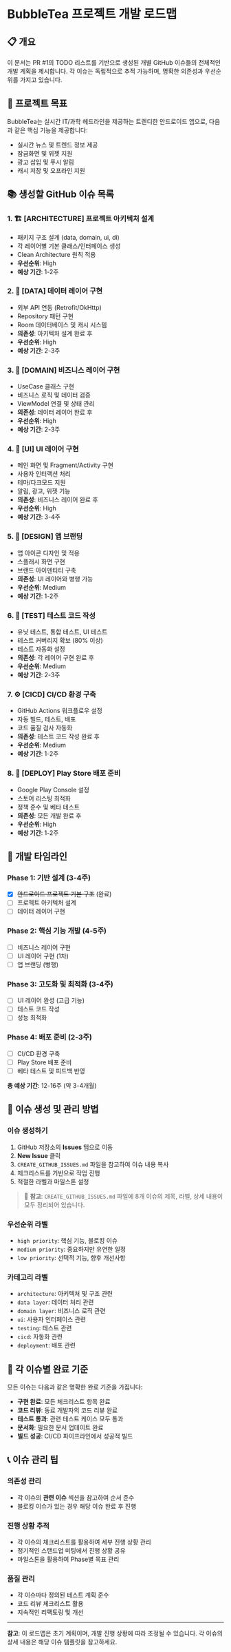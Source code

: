 # BubbleTea 프로젝트 개발 로드맵

## 📋 개요
이 문서는 PR #1의 TODO 리스트를 기반으로 생성된 개별 GitHub 이슈들의 전체적인 개발 계획을 제시합니다. 각 이슈는 독립적으로 추적 가능하며, 명확한 의존성과 우선순위를 가지고 있습니다.

## 🎯 프로젝트 목표
BubbleTea는 실시간 IT/과학 헤드라인을 제공하는 트렌디한 안드로이드 앱으로, 다음과 같은 핵심 기능을 제공합니다:
- 실시간 뉴스 및 트렌드 정보 제공
- 잠금화면 및 위젯 지원
- 광고 삽입 및 푸시 알림
- 캐시 저장 및 오프라인 지원

## 📚 생성할 GitHub 이슈 목록

### 1. 🏗️ [ARCHITECTURE] 프로젝트 아키텍처 설계
- 패키지 구조 설계 (data, domain, ui, di)
- 각 레이어별 기본 클래스/인터페이스 생성
- Clean Architecture 원칙 적용
- **우선순위**: High
- **예상 기간**: 1-2주

### 2. 🔌 [DATA] 데이터 레이어 구현  
- 외부 API 연동 (Retrofit/OkHttp)
- Repository 패턴 구현
- Room 데이터베이스 및 캐시 시스템
- **의존성**: 아키텍처 설계 완료 후
- **우선순위**: High
- **예상 기간**: 2-3주

### 3. 🧠 [DOMAIN] 비즈니스 레이어 구현
- UseCase 클래스 구현
- 비즈니스 로직 및 데이터 검증
- ViewModel 연결 및 상태 관리
- **의존성**: 데이터 레이어 완료 후
- **우선순위**: High  
- **예상 기간**: 2-3주

### 4. 🎨 [UI] UI 레이어 구현
- 메인 화면 및 Fragment/Activity 구현
- 사용자 인터랙션 처리
- 테마/다크모드 지원
- 알림, 광고, 위젯 기능
- **의존성**: 비즈니스 레이어 완료 후
- **우선순위**: High
- **예상 기간**: 3-4주

### 5. 🎨 [DESIGN] 앱 브랜딩
- 앱 아이콘 디자인 및 적용
- 스플래시 화면 구현
- 브랜드 아이덴티티 구축
- **의존성**: UI 레이어와 병행 가능
- **우선순위**: Medium
- **예상 기간**: 1-2주

### 6. 🧪 [TEST] 테스트 코드 작성
- 유닛 테스트, 통합 테스트, UI 테스트
- 테스트 커버리지 확보 (80% 이상)
- 테스트 자동화 설정
- **의존성**: 각 레이어 구현 완료 후
- **우선순위**: Medium
- **예상 기간**: 2-3주

### 7. ⚙️ [CICD] CI/CD 환경 구축
- GitHub Actions 워크플로우 설정
- 자동 빌드, 테스트, 배포
- 코드 품질 검사 자동화
- **의존성**: 테스트 코드 작성 완료 후
- **우선순위**: Medium
- **예상 기간**: 1-2주

### 8. 🚀 [DEPLOY] Play Store 배포 준비
- Google Play Console 설정
- 스토어 리스팅 최적화
- 정책 준수 및 베타 테스트
- **의존성**: 모든 개발 완료 후
- **우선순위**: High
- **예상 기간**: 1-2주

## 📅 개발 타임라인

### Phase 1: 기반 설계 (3-4주)
- [x] ~~안드로이드 프로젝트 기본 구조~~ (완료)
- [ ] 프로젝트 아키텍처 설계
- [ ] 데이터 레이어 구현

### Phase 2: 핵심 기능 개발 (4-5주)  
- [ ] 비즈니스 레이어 구현
- [ ] UI 레이어 구현 (1차)
- [ ] 앱 브랜딩 (병행)

### Phase 3: 고도화 및 최적화 (3-4주)
- [ ] UI 레이어 완성 (고급 기능)
- [ ] 테스트 코드 작성
- [ ] 성능 최적화

### Phase 4: 배포 준비 (2-3주)
- [ ] CI/CD 환경 구축  
- [ ] Play Store 배포 준비
- [ ] 베타 테스트 및 피드백 반영

**총 예상 기간**: 12-16주 (약 3-4개월)

## 🔄 이슈 생성 및 관리 방법

### 이슈 생성하기
1. GitHub 저장소의 **Issues** 탭으로 이동
2. **New Issue** 클릭
3. `CREATE_GITHUB_ISSUES.md` 파일을 참고하여 이슈 내용 복사
4. 체크리스트를 기반으로 작업 진행
5. 적절한 라벨과 마일스톤 설정

> 📝 **참고**: `CREATE_GITHUB_ISSUES.md` 파일에 8개 이슈의 제목, 라벨, 상세 내용이 모두 정리되어 있습니다.

### 우선순위 라벨
- `high priority`: 핵심 기능, 블로킹 이슈
- `medium priority`: 중요하지만 유연한 일정
- `low priority`: 선택적 기능, 향후 개선사항

### 카테고리 라벨  
- `architecture`: 아키텍처 및 구조 관련
- `data layer`: 데이터 처리 관련
- `domain layer`: 비즈니스 로직 관련
- `ui`: 사용자 인터페이스 관련
- `testing`: 테스트 관련
- `cicd`: 자동화 관련
- `deployment`: 배포 관련

## 🎯 각 이슈별 완료 기준

모든 이슈는 다음과 같은 명확한 완료 기준을 가집니다:
- **구현 완료**: 모든 체크리스트 항목 완료
- **코드 리뷰**: 동료 개발자의 코드 리뷰 완료
- **테스트 통과**: 관련 테스트 케이스 모두 통과
- **문서화**: 필요한 문서 업데이트 완료
- **빌드 성공**: CI/CD 파이프라인에서 성공적 빌드

## 📞 이슈 관리 팁

### 의존성 관리
- 각 이슈의 **관련 이슈** 섹션을 참고하여 순서 준수
- 블로킹 이슈가 있는 경우 해당 이슈 완료 후 진행

### 진행 상황 추적
- 각 이슈의 체크리스트를 활용하여 세부 진행 상황 관리
- 정기적인 스탠드업 미팅에서 진행 상황 공유
- 마일스톤을 활용하여 Phase별 목표 관리

### 품질 관리
- 각 이슈마다 정의된 테스트 계획 준수
- 코드 리뷰 체크리스트 활용
- 지속적인 리팩토링 및 개선

---

**참고**: 이 로드맵은 초기 계획이며, 개발 진행 상황에 따라 조정될 수 있습니다. 각 이슈의 상세 내용은 해당 이슈 템플릿을 참고하세요.